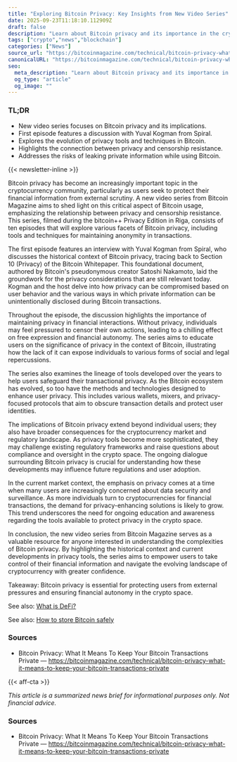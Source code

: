 ```yaml
---
title: "Exploring Bitcoin Privacy: Key Insights from New Video Series"
date: 2025-09-23T11:18:10.112909Z
draft: false
description: "Learn about Bitcoin privacy and its importance in the crypto space through a new video series from Bitcoin Magazine."
tags: ["crypto","news","blockchain"]
categories: ["News"]
source_url: "https://bitcoinmagazine.com/technical/bitcoin-privacy-what-it-means-to-keep-your-bitcoin-transactions-private"
canonicalURL: "https://bitcoinmagazine.com/technical/bitcoin-privacy-what-it-means-to-keep-your-bitcoin-transactions-private"
seo:
  meta_description: "Learn about Bitcoin privacy and its importance in the crypto space through a new video series from Bitcoin Magazine."
  og_type: "article"
  og_image: ""
---
```


### TL;DR
- New video series focuses on Bitcoin privacy and its implications.
- First episode features a discussion with Yuval Kogman from Spiral.
- Explores the evolution of privacy tools and techniques in Bitcoin.
- Highlights the connection between privacy and censorship resistance.
- Addresses the risks of leaking private information while using Bitcoin.

{{< newsletter-inline >}}

Bitcoin privacy has become an increasingly important topic in the cryptocurrency community, particularly as users seek to protect their financial information from external scrutiny. A new video series from Bitcoin Magazine aims to shed light on this critical aspect of Bitcoin usage, emphasizing the relationship between privacy and censorship resistance. This series, filmed during the bitcoin++ Privacy Edition in Riga, consists of ten episodes that will explore various facets of Bitcoin privacy, including tools and techniques for maintaining anonymity in transactions.

The first episode features an interview with Yuval Kogman from Spiral, who discusses the historical context of Bitcoin privacy, tracing back to Section 10 (Privacy) of the Bitcoin Whitepaper. This foundational document, authored by Bitcoin's pseudonymous creator Satoshi Nakamoto, laid the groundwork for the privacy considerations that are still relevant today. Kogman and the host delve into how privacy can be compromised based on user behavior and the various ways in which private information can be unintentionally disclosed during Bitcoin transactions.

Throughout the episode, the discussion highlights the importance of maintaining privacy in financial interactions. Without privacy, individuals may feel pressured to censor their own actions, leading to a chilling effect on free expression and financial autonomy. The series aims to educate users on the significance of privacy in the context of Bitcoin, illustrating how the lack of it can expose individuals to various forms of social and legal repercussions.

The series also examines the lineage of tools developed over the years to help users safeguard their transactional privacy. As the Bitcoin ecosystem has evolved, so too have the methods and technologies designed to enhance user privacy. This includes various wallets, mixers, and privacy-focused protocols that aim to obscure transaction details and protect user identities.

The implications of Bitcoin privacy extend beyond individual users; they also have broader consequences for the cryptocurrency market and regulatory landscape. As privacy tools become more sophisticated, they may challenge existing regulatory frameworks and raise questions about compliance and oversight in the crypto space. The ongoing dialogue surrounding Bitcoin privacy is crucial for understanding how these developments may influence future regulations and user adoption.

In the current market context, the emphasis on privacy comes at a time when many users are increasingly concerned about data security and surveillance. As more individuals turn to cryptocurrencies for financial transactions, the demand for privacy-enhancing solutions is likely to grow. This trend underscores the need for ongoing education and awareness regarding the tools available to protect privacy in the crypto space.

In conclusion, the new video series from Bitcoin Magazine serves as a valuable resource for anyone interested in understanding the complexities of Bitcoin privacy. By highlighting the historical context and current developments in privacy tools, the series aims to empower users to take control of their financial information and navigate the evolving landscape of cryptocurrency with greater confidence.

Takeaway: Bitcoin privacy is essential for protecting users from external pressures and ensuring financial autonomy in the crypto space.

See also: [What is DeFi?](/pages/what-is-defi/)

See also: [How to store Bitcoin safely](/pages/how-to-store-bitcoin-safely/)

### Sources
- Bitcoin Privacy: What It Means To Keep Your Bitcoin Transactions Private — https://bitcoinmagazine.com/technical/bitcoin-privacy-what-it-means-to-keep-your-bitcoin-transactions-private

{{< aff-cta >}}

_This article is a summarized news brief for informational purposes only. Not financial advice._

### Sources
- Bitcoin Privacy: What It Means To Keep Your Bitcoin Transactions Private — https://bitcoinmagazine.com/technical/bitcoin-privacy-what-it-means-to-keep-your-bitcoin-transactions-private


